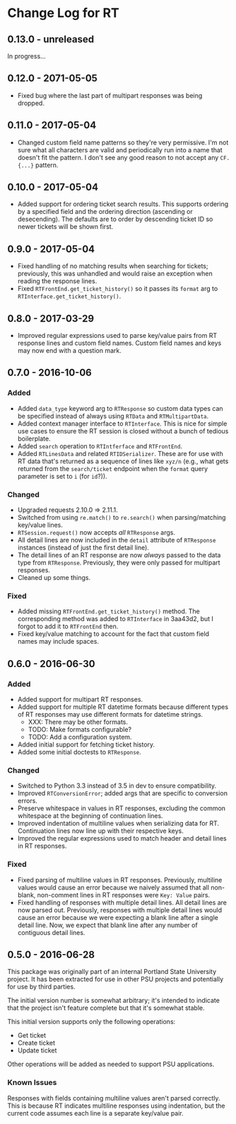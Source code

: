 # Change Log for RT

## 0.13.0 - unreleased

In progress...

## 0.12.0 - 2071-05-05

- Fixed bug where the last part of multipart responses was being
  dropped.

## 0.11.0 - 2017-05-04

- Changed custom field name patterns so they're very permissive. I'm
  not sure what all characters are valid and periodically run into
  a name that doesn't fit the pattern. I don't see any good reason to
  not accept any `CF.{...}` pattern.

## 0.10.0 - 2017-05-04

- Added support for ordering ticket search results. This supports
  ordering by a specified field and the ordering direction (ascending or
  desecending). The defaults are to order by descending ticket ID so
  newer tickets will be shown first.

## 0.9.0 - 2017-05-04

- Fixed handling of no matching results when searching for tickets;
  previously, this was unhandled and would raise an exception when
  reading the response lines.
- Fixed `RTFrontEnd.get_ticket_history()` so it passes its `format`
  arg to `RTInterface.get_ticket_history()`.

## 0.8.0 - 2017-03-29

- Improved regular expressions used to parse key/value pairs from RT
  response lines and custom field names. Custom field names and keys may
  now end with a question mark.

## 0.7.0 - 2016-10-06

### Added

- Added `data_type` keyword arg to `RTResponse` so custom data types can
  be specified instead of always using `RTData` and `RTMultipartData`.
- Added context manager interface to `RTInterface`. This is nice for
  simple use cases to ensure the RT session is closed without a bunch of
  tedious boilerplate.
- Added `search` operation to `RTIntferface` and `RTFrontEnd`.
- Added `RTLinesData` and related `RTIDSerializer`. These are for use
  with RT data that's returned as a sequence of lines like `xyz/n`
  (e.g., what gets returned from the `search/ticket` endpoint when the
  `format` query parameter is set to `i` (for `id`?)).

### Changed

- Upgraded requests 2.10.0 => 2.11.1.
- Switched from using `re.match()` to `re.search()` when
  parsing/matching key/value lines.
- `RTSession.request()` now accepts *all* `RTResponse` args.
- All detail lines are now included in the `detail` attribute of
  `RTResponse` instances (instead of just the first detail line).
- The detail lines of an RT response are now *always* passed to the data
  type from `RTResponse`. Previously, they were only passed for
  multipart responses.
- Cleaned up some things.

### Fixed

- Added missing `RTFrontEnd.get_ticket_history()` method. The
  corresponding method was added to `RTInterface` in 3aa43d2, but I
  forgot to add it to `RTFrontEnd` then.
- Fixed key/value matching to account for the fact that custom field
  names may include spaces.


## 0.6.0 - 2016-06-30

### Added

- Added support for multipart RT responses.
- Added support for multiple RT datetime formats because different types
  of RT responses may use different formats for datetime strings.
  - XXX: There may be other formats.
  - TODO: Make formats configurable?
  - TODO: Add a configuration system.
- Added initial support for fetching ticket history.
- Added some initial doctests to `RTResponse`.

### Changed

- Switched to Python 3.3 instead of 3.5 in dev to ensure compatibility.
- Improved `RTConversionError`; added args that are specific to
  conversion errors.
- Preserve whitespace in values in RT responses, excluding the common
  whitespace at the beginning of continuation lines.
- Improved indentation of multiline values when serializing data for RT.
  Continuation lines now line up with their respective keys.
- Improved the regular expressions used to match header and detail lines
  in RT responses.

### Fixed

- Fixed parsing of multiline values in RT responses. Previously,
  multiline values would cause an error because we naively assumed that
  all non-blank, non-comment lines in RT responses were `Key: Value`
  pairs.
- Fixed handling of responses with multiple detail lines. All detail
  lines are now parsed out. Previously, responses with multiple detail
  lines would cause an error because we were expecting a blank line
  after a single detail line. Now, we expect that blank line after any
  number of contiguous detail lines.


## 0.5.0 - 2016-06-28

This package was originally part of an internal Portland State
University project. It has been extracted for use in other PSU projects
and potentially for use by third parties.

The initial version number is somewhat arbitrary; it's intended to
indicate that the project isn't feature complete but that it's somewhat
stable.

This initial version supports only the following operations:

- Get ticket
- Create ticket
- Update ticket

Other operations will be added as needed to support PSU applications.

### Known Issues

Responses with fields containing multiline values aren't parsed
correctly. This is because RT indicates multiline responses using
indentation, but the current code assumes each line is a separate
key/value pair.
